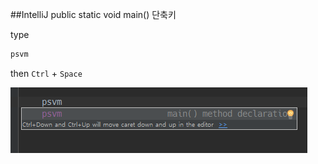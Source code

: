 ##IntelliJ public static void main() 단축키

type

```java
psvm
```

then `Ctrl` + `Space`

![screenshot](./generating-main()-method.png)
